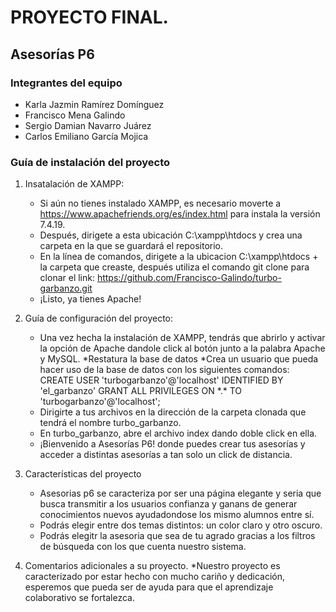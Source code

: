 

# PROYECTO FINAL.

## Asesorías P6

### Integrantes del equipo 

* Karla Jazmin Ramírez Domínguez
* Francisco Mena Galindo
* Sergio Damian Navarro Juárez
* Carlos Emiliano García Mojica

### Guía de instalación del proyecto

1. Insatalación de XAMPP:
   * Si aún no tienes instalado XAMPP, es necesario moverte a https://www.apachefriends.org/es/index.html para instala la versión 7.4.19.
   * Después, dirigete a esta ubicación C:\xampp\htdocs y crea una carpeta en la que se guardará el repositorio.
   * En la línea de comandos, dirigete a la ubicacion C:\xampp\htdocs + la carpeta que creaste, después utiliza el comando git clone para clonar el link:                              https://github.com/Francisco-Galindo/turbo-garbanzo.git
   * ¡Listo, ya tienes Apache!

2. Guía de configuración del proyecto:
    * Una vez hecha la instalación de XAMPP, tendrás que abrirlo y activar la opción de Apache dandole click al botón junto a la palabra Apache y MySQL. 
    *Restatura la base de datos
    *Crea un usuario que pueda hacer uso de la base de datos con los siguientes comandos: 
    CREATE USER 'turbogarbanzo'@'localhost' IDENTIFIED BY 'el_garbanzo'
    GRANT ALL PRIVILEGES ON \*.\* TO 'turbogarbanzo'@'localhost';
    * Dirigirte a tus archivos en la dirección de la carpeta clonada que tendrá el nombre turbo_garbanzo.
    * En turbo_garbanzo, abre el archivo index dando doble click en ella.
    * ¡Bienvenido a Asesorías P6! donde puedes crear tus asesorías y acceder a distintas asesorías a tan solo un click de distancia.

3. Características del proyecto
    * Asesorias p6 se caracteriza por ser una página elegante y seria que busca transmitir a los usuarios confianza y ganans de generar conocimientos nuevos ayudadondose los mismo alumnos entre sí.
    * Podrás elegir entre dos temas distintos: un color claro y otro oscuro.
    * Podrás elegitr la asesoria que sea de tu agrado gracias a los filtros de búsqueda con los que cuenta nuestro sistema.
    
  
  4. Comentarios adicionales a su proyecto.
    *Nuestro proyecto es caracterizado por estar hecho con mucho cariño y dedicación, esperemos que pueda ser de ayuda para que el aprendizaje colaborativo se fortalezca.
